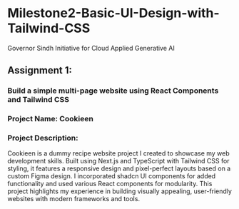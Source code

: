 # Milestone2-Basic-UI-Design-with-Tailwind-CSS  
Governor Sindh Initiative for Cloud Applied Generative AI

## Assignment 1:  
### Build a simple multi-page website using React Components and Tailwind CSS  

### Project Name: Cookieen

### Project Description:  
Cookieen is a dummy recipe website project I created to showcase my web development skills. Built using Next.js and TypeScript with Tailwind CSS for styling, it features a responsive design and pixel-perfect layouts based on a custom Figma design. I incorporated shadcn UI components for added functionality and used various React components for modularity. This project highlights my experience in building visually appealing, user-friendly websites with modern frameworks and tools.

